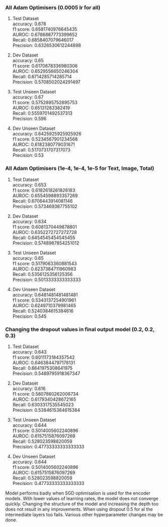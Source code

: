 ### All Adam Optimisers (0.0005 lr for all)

1. Test Dataset<br>
accuracy: 0.678<br>
f1 score: 0.6581740976645435<br>
AUROC: 0.6786867773399652<br>
Recall: 0.6858407079646017<br>
Precision: 0.6326530612244898<br>

2. Dev Dataset<br>
accuracy: 0.65<br>
f1 score: 0.6170678336980306<br>
AUROC: 0.6529556650246304<br>
Recall: 0.6714285714285714<br>
Precision: 0.5708502024291497<br>

3. Test Unseen Dataset<br>
accuracy: 0.67<br>
f1 score: 0.5752895752895753<br>
AUROC: 0.65131283382419<br>
Recall: 0.5559701492537313<br>
Precision: 0.596<br>

4. Dev Unseen Dataset<br>
accuracy: 0.6425925925925926<br>
f1 score: 0.5234567901234568<br>
AUROC: 0.6182380779031671<br>
Recall: 0.5170731707317073<br>
Precision: 0.53<br>


### All Adam Optimisers (1e-4, 1e-4, 1e-5 for Text, Image, Total)

1. Test Dataset<br>
   accuracy: 0.653<br>
   f1 score: 0.6182618261826183<br>
   AUROC: 0.6554598893357269<br>
   Recall: 0.6706443914081146<br>
   Precision: 0.573469387755102<br>

2. Dev Dataset<br>
   accuracy: 0.634<br>
   f1 score: 0.6081370449678801<br>
   AUROC: 0.6352272727272728<br>
   Recall: 0.6454545454545455<br>
   Precision: 0.5748987854251012<br>

3. Test Unseen Dataset<br>
   accuracy: 0.65<br>
   f1 score: 0.5179063360881543<br>
   AUROC: 0.6237384711960983<br>
   Recall: 0.5356125356125356<br>
   Precision: 0.5013333333333333<br>

4. Dev Unseen Dataset<br>
   accuracy: 0.6481481481481481<br>
   f1 score: 0.5343137254901961<br>
   AUROC: 0.6249710379981465<br>
   Recall: 0.5240384615384616<br>
   Precision: 0.545<br>

### Changing the dropout values in final output model (0.2, 0.2, 0.3)
1. Test Dataset<br>
accuracy: 0.643<br>
f1 score: 0.6011173184357542<br>
AUROC: 0.6463844797178131<br>
Recall: 0.6641975308641975<br>
Precision: 0.5489795918367347<br>

2. Dev Dataset<br>
accuracy: 0.616<br>
f1 score: 0.5807860262008734<br>
AUROC: 0.6179340428672165<br>
Recall: 0.6303317535545023<br>
Precision: 0.5384615384615384<br>

3. Test Unseen Dataset<br>
accuracy: 0.644<br>
f1 score: 0.5014005602240896<br>
AUROC: 0.6157515876097269<br>
Recall: 0.528023598820059<br>
Precision: 0.47733333333333333<br>

4. Dev Unseen Dataset<br>
accuracy: 0.644<br>
f1 score: 0.5014005602240896<br>
AUROC: 0.6157515876097269<br>
Recall: 0.528023598820059<br>
Precision: 0.47733333333333333<br>


Model performs badly when SGD optimisation is used for the encoder models. With lower values of learning rates, the model does not converge quickly. Changing the structure of the model and increasing the depth too does not result in any improvements. When using dropout 0.5 for al the intermediate layers too fails. Various other hyperparameter changes may be done.